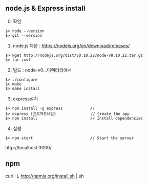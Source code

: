 ## node.js & Express install

0. 확인
```
$> node --version
$> git --version
```

1. node.js 다운 : https://nodejs.org/en/download/releases/
```
$> wget http://nodejs.org/dist/v0.10.22/node-v0.10.22.tar.gz
$> tar zxvf
```

2. 빌드 : node-v0...디렉터리에서
```
$> ./configure
$> make
$> make install
```

3. express설치
```
$> npm install -g express            //
$> express {프로젝트네임}               // Create the app
$> npm install                       // Install dependencies
```
4. 실행
```
$> npm start                         // Start the server
```
http://localhost:3000/

## npm

curl -L http://npmjs.org/install.sh | sh
